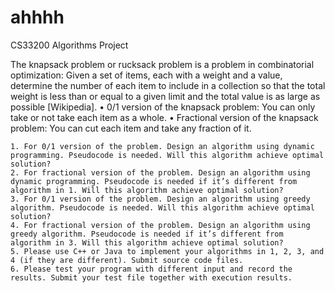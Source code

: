 # ahhhh

CS33200 Algorithms
Project 


The knapsack problem or rucksack problem is a problem in combinatorial optimization: Given a set of items, each with a weight and a value, determine the number of each item to include in a collection so that the total weight is less than or equal to a given limit and the total value is as large as possible [Wikipedia]. 
    • 0/1 version of the knapsack problem: You can only take or not take each item as a whole. 
    • Fractional version of the knapsack problem: You can cut each item and take any fraction of it. 

    1. For 0/1 version of the problem. Design an algorithm using dynamic programming. Pseudocode is needed. Will this algorithm achieve optimal solution? 
    2. For fractional version of the problem. Design an algorithm using dynamic programming. Pseudocode is needed if it’s different from algorithm in 1. Will this algorithm achieve optimal solution? 
    3. For 0/1 version of the problem. Design an algorithm using greedy algorithm. Pseudocode is needed. Will this algorithm achieve optimal solution? 
    4. For fractional version of the problem. Design an algorithm using greedy algorithm. Pseudocode is needed if it’s different from algorithm in 3. Will this algorithm achieve optimal solution? 
    5. Please use C++ or Java to implement your algorithms in 1, 2, 3, and 4 (if they are different). Submit source code files. 
    6. Please test your program with different input and record the results. Submit your test file together with execution results. 

